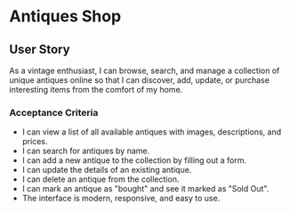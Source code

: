 # Antiques Shop

## User Story

As a vintage enthusiast, I can browse, search, and manage a collection of unique antiques online so that I can discover, add, update, or purchase interesting items from the comfort of my home.

### Acceptance Criteria
- I can view a list of all available antiques with images, descriptions, and prices.
- I can search for antiques by name.
- I can add a new antique to the collection by filling out a form.
- I can update the details of an existing antique.
- I can delete an antique from the collection.
- I can mark an antique as "bought" and see it marked as "Sold Out".
- The interface is modern, responsive, and easy to use.
